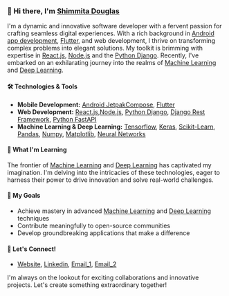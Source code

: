 
### 👋 Hi there, I'm [Shimmita Douglas](https://github.com/Shimmita)
I'm a dynamic and innovative software developer with a fervent passion for crafting seamless digital experiences. With a rich background in [Android app development](https://developer.android.com/), [Flutter](https://flutter.dev/), and web development, I thrive on transforming complex problems into elegant solutions. My toolkit is brimming with expertise in [React.js](https://react.dev/), [Node.js](https://nodejs.org/) and the [Python Django](https://www.djangoproject.com/). Recently, I've embarked on an exhilarating journey into the realms of [Machine Learning](https://www.coursera.org/learn/machine-learning) and [Deep Learning](https://www.deeplearning.ai/).

#### 🛠 Technologies & Tools
- **Mobile Development:** [Android JetpakCompose](https://developer.android.com/),  [Flutter](https://flutter.dev/)
- **Web Development:** [React.js](https://react.dev),[Node.js](https://nodejs.org/), [Python Django](https://www.djangoproject.com/), [Django Rest Framework](https://www.django-rest-framework.org/), [Python FastAPI](https://fastapi.tiangolo.com/)
- **Machine Learning & Deep Learning:**  [Tensorflow](https://www.tensorflow.org), [Keras](https://www.keras.io), [Scikit-Learn](https://www.scikit-learn.io), [Pandas](https://www.pandas.org), [Numpy](https://www.numpy.org), [Matplotlib](https://matplotlib.org), [Neural Networks](https://en.wikipedia.org/wiki/Artificial_neural_network)

#### 🌱 What I'm Learning
The frontier of [Machine Learning](https://www.coursera.org/learn/machine-learning) and [Deep Learning](https://www.deeplearning.ai/) has captivated my imagination. I'm delving into the intricacies of these technologies, eager to harness their power to drive innovation and solve real-world challenges.

#### 🎯 My Goals
- Achieve mastery in advanced [Machine Learning](https://www.coursera.org/learn/machine-learning) and [Deep Learning](https://www.deeplearning.ai/) techniques
- Contribute meaningfully to open-source communities
- Develop groundbreaking applications that make a difference

#### 🚀 Let's Connect!
- [Website](https://shimmitadouglas.vercel.app/), [Linkedin](https://www.linkedin.com/in/douglas-oundo-aa1b35255), [Email_1](shimitadouglas@gmail.com), [Email_2](douglasshimita3@gmail.com)

I'm always on the lookout for exciting collaborations and innovative projects. Let's create something extraordinary together!








